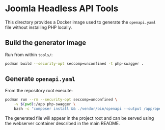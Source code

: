 # Joomla Headless API Tools

This directory provides a Docker image used to generate the `openapi.yaml`
file without installing PHP locally.

## Build the generator image

Run from within `tools/`:

```bash
podman build --security-opt seccomp=unconfined -t php-swagger .
```

## Generate `openapi.yaml`

From the repository root execute:

```bash
podman run --rm --security-opt seccomp=unconfined \
    -v $(pwd):/app php-swagger \
    bash -c "composer install && ./vendor/bin/openapi --output /app/openapi.yaml /app/src/headless-api/"
```

The generated file will appear in the project root and can be served using the
webserver container described in the main README.
